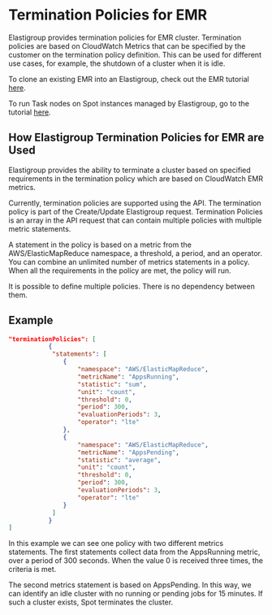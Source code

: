 # Termination Policies for EMR

Elastigroup provides termination policies for EMR cluster. Termination policies are based on CloudWatch Metrics that can be specified by the customer on the termination policy definition. This can be used for different use cases, for example, the shutdown of a cluster when it is idle.

To clone an existing EMR into an Elastigroup, check out the EMR tutorial [here](elastigroup/tools-integrations/elastic-mapreduce/).

To run Task nodes on Spot instances managed by Elastigroup, go to the tutorial [here](elastigroup/tools-integrations/elastic-mapreduce/import-elastic-mapreduce-task-nodes).

## How Elastigroup Termination Policies for EMR are Used

Elastigroup provides the ability to terminate a cluster based on specified requirements in the termination policy which are based on CloudWatch EMR metrics.

Currently, termination policies are supported using the API. The termination policy is part of the Create/Update Elastigroup request. Termination Policies is an array in the API request that can contain multiple policies with multiple metric statements.

A statement in the policy is based on a metric from the AWS/ElasticMapReduce namespace, a threshold, a period, and an operator. You can combine an unlimited number of metrics statements in a policy. When all the requirements in the policy are met, the policy will run.

It is possible to define multiple policies. There is no dependency between them.

## Example

```json
"terminationPolicies": [
           {
           	"statements": [
               {
                   "namespace": "AWS/ElasticMapReduce",
                   "metricName": "AppsRunning",
                   "statistic": "sum",
                   "unit": "count",
                   "threshold": 0,
                   "period": 300,
                   "evaluationPeriods": 3,
                   "operator": "lte"
               },
               {
                   "namespace": "AWS/ElasticMapReduce",
                   "metricName": "AppsPending",
                   "statistic": "average",
                   "unit": "count",
                   "threshold": 0,
                   "period": 300,
                   "evaluationPeriods": 3,
                   "operator": "lte"
               }
           	]
           }
]
```

In this example we can see one policy with two different metrics statements. The first statements collect data from the AppsRunning metric, over a period of 300 seconds. When the value 0 is received three times, the criteria is met.

The second metrics statement is based on AppsPending. In this way, we can identify an idle cluster with no running or pending jobs for 15 minutes. If such a cluster exists, Spot terminates the cluster.
